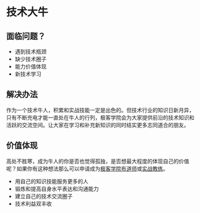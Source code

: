 # 技术大牛

## 面临问题？
  - 遇到技术瓶颈
  - 缺少技术圈子
  - 能力价值体现
  - 新技术学习

## 解决办法
作为一个技术牛人，积累和实战技能一定是出色的。但技术行业的知识日新月异，只有不断充电才能一直处在牛人的行列，极客学院会为大家提供前沿的技术知识和活跃的交流空间。让大家在学习和补充新知识的同时结实更多志同道合的朋友。

## 价值体现
高处不胜寒，成为牛人的你是否也觉得孤独，是否想最大程度的体现自己的价值呢？如果你有这种想法那么可以申请成为[极客学院布道师](http://press.jikexueyuan.com/evangelist/apply.html)或[实战教练](http://j.jikexueyuan.com/assistant/apply)。
  - 用自己的知识技能服务更多的人
  - 锻炼和提高自身水平表达和沟通能力
  - 建立自己的技术交流圈子
  - 技术利益双丰收
